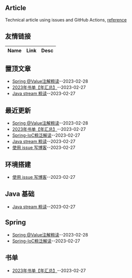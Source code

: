 ## Article
Technical article using issues and GitHub Actions,
[reference](https://github.com/yihong0618/gitblog)
## 友情链接
| Name | Link | Desc | 
 | ---- | ---- | ---- |
## 置顶文章
- [Spring @Value注解粗读](https://github.com/Winniekun/article/issues/6)--2023-02-28
- [2023年书单【年汇总】](https://github.com/Winniekun/article/issues/5)--2023-02-27
- [Java stream 粗读](https://github.com/Winniekun/article/issues/3)--2023-02-27
## 最近更新
- [Spring @Value注解粗读](https://github.com/Winniekun/article/issues/6)--2023-02-28
- [2023年书单【年汇总】](https://github.com/Winniekun/article/issues/5)--2023-02-27
- [Spring-IoC粗泛解读](https://github.com/Winniekun/article/issues/4)--2023-02-27
- [Java stream 粗读](https://github.com/Winniekun/article/issues/3)--2023-02-27
- [使用 issue 写博客](https://github.com/Winniekun/article/issues/2)--2023-02-27
## 环境搭建
- [使用 issue 写博客](https://github.com/Winniekun/article/issues/2)--2023-02-27
## Java 基础
- [Java stream 粗读](https://github.com/Winniekun/article/issues/3)--2023-02-27
## Spring
- [Spring @Value注解粗读](https://github.com/Winniekun/article/issues/6)--2023-02-28
- [Spring-IoC粗泛解读](https://github.com/Winniekun/article/issues/4)--2023-02-27
## 书单
- [2023年书单【年汇总】](https://github.com/Winniekun/article/issues/5)--2023-02-27

